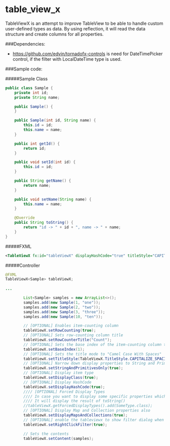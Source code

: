 # table_view_x
TableViewX is an attempt to improve TableView to be able to handle custom user-defined types as data.  By using reflection, it will read the data structure and create columns for all properties.

###Dependencies:
* https://github.com/edvin/tornadofx-controls is need for DateTimePicker control, if the filter with LocalDateTime type is used.

###Sample code:

#####Sample Class
```java
public class Sample {
    private int id;
    private String name;

    public Sample() {
    }

    public Sample(int id, String name) {
        this.id = id;
        this.name = name;
    }

    public int getId() {
        return id;
    }

    public void setId(int id) {
        this.id = id;
    }

    public String getName() {
        return name;
    }

    public void setName(String name) {
        this.name = name;
    }

    @Override
    public String toString() {
        return "id -> " + id + ", name -> " + name;
    }
}
```

#####FXML
```xml
<TableViewX fx:id="tableViewX" displayHashCode="true" titleStyle="CAPITALIZE_SPACING"/>
```

#####Controller
```java
@FXML
TableViewX<Sample> tableViewX;
        
...

        List<Sample> samples = new ArrayList<>();
        samples.add(new Sample(1, "one"));
        samples.add(new Sample(2, "two"));
        samples.add(new Sample(3, "three"));
        samples.add(new Sample(10, "ten"));

        // [OPTIONAL] Enables item-counting column
        tableViewX.setRowCounting(true);
        // [OPTIONAL] Sets row-counting column title
        tableViewX.setRowCounterTitle("Count");
        // [OPTIONAL] Sets the base index of the item-counting column to One-based
        tableViewX.setBaseIndex(1);
        // [OPTIONAL] Sets the title mode to "Camel Case With Spaces"
        tableViewX.setTitleStyle(TableViewX.TitleStyle.CAPITALIZE_SPACING);
        // [OPTIONAL] Narrow down display properties to String and Primitive types only
        tableViewX.setStringAndPrimitivesOnly(true);
        // [OPTIONAL] Display item type
        tableViewX.setDisplayClass(true);
        // [OPTIONAL] Display HashCode
        tableViewX.setDisplayHashCode(true);
        //// [OPTIONAL] Forced Display Types
        //// In case you want to display some specific properties which return a custom type
        //// It will display the result of toString()
        //tableViewX.getForcedDisplayTypes().add(SomeType.class);
        // [OPTIONAL] Display Map and Collection properties also
        tableViewX.setDisplayMapsAndCollections(true);
        // [OPTIONAL] enable the tableviewx to show filter dialog when righ-clicked
        tableViewX.setRightClickFilter(true);

        // Sets the contents
        tableViewX.setContent(samples);
```
